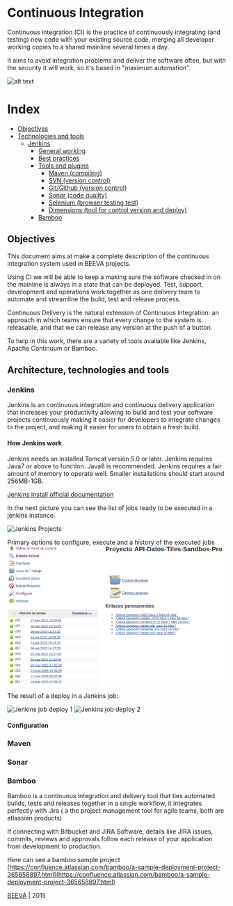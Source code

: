 # Continuous Integration

Continuous integration (CI) is the practice of continuously integrating (and testing) new code with your existing source code, merging all developer working copies to a shared mainline several times a day.

It aims to avoid integration problems and deliver the software often, but with the security it will work, so it's based in "maximum automation".


![alt text](https://github.com/beeva/beeva-best-practices/blob/master/static/horizontal-beeva-logo.png "BEEVA")

# Index


* [Objectives](#objectives)
* [Technologies and tools](#)
	* [Jenkins](#jenkins)
		* [General working](#working)
		* [Best practices](#bestpractices)
		* [Tools and plugins](#tools)
			* [Maven (compiling)](#maven)
			* [SVN (version control)](#svn)
			* [Git/Github (version control)](#git)
			* [Sonar (code quality)](#sonar)
			* [Selenium (browser testing test)](#selenium)
			* [Dimensions (tool for control version and deploy)](#dimensions)
		* [Bamboo](#bamboo)


## Objectives

This document aims at make a complete description of the continuous integration system used in BEEVA projects.

Using CI we will be able to keep a making sure the software checked in on the mainline is always in a state that can be deployed. 
Test, support, development and operations work together as one delivery team to automate and streamline the build, test and release process.

Continuous Delivery is the natural extension of Continuous Integration: an approach in which teams ensure that every change to the system is releasable, and that we can release any version at the push of a button.

To help in this work, there are a variety of tools available like Jenkins, Apache Continuum or Bamboo.



## Architecture, technologies and tools


### Jenkins

Jenkins is an continuous integration and continuous delivery application that increases your productivity allowing to build and test your software projects continuously making it easier for developers to integrate changes to the project, and making it easier for users to obtain a fresh build.

#### How Jenkins work

Jenkins needs an installed Tomcat versión 5.0 or later.
Jenkins requires Java7 or above to function. Java8 is recommended. Jenkins requires a fair amount of memory to operate well. Smaller installations should start around 256MB-1GB.

[Jenkins install official documentation](https://wiki.jenkins-ci.org/display/JENKINS/Tomcat)


In the next picture you can see the list of jobs ready to be executed in a jenkins instance.

![Jenkins Projects](static/jenkins_projects.png)


Primary options to configure, execute and a history of the executed jobs
![Jenkins job options](static/jenkins_job_options.png)


The result of a deploy in a Jenkins job:

![Jenkins job deploy 1](static/jenkins_job1.png)
![Jenkins job deploy 2](static/jenkins_job2.png)

#### Configuration





### Maven



### Sonar


### Bamboo

Bamboo is a continuous integration and delivery tool that ties automated builds, tests and releases together in a single workflow, it integrates perfectly with Jira ( a the project management tool for agile teams, both are atlassian products)

If connecting with Bitbucket and JIRA Software, details like JIRA issues, commits, reviews and approvals follow each release of your application from development to production.


Here can see a bamboo sample project [https://confluence.atlassian.com/bamboo/a-sample-deployment-project-365658897.html](https://confluence.atlassian.com/bamboo/a-sample-deployment-project-365658897.html)


[BEEVA](http://www.beeva.com) | 2015

